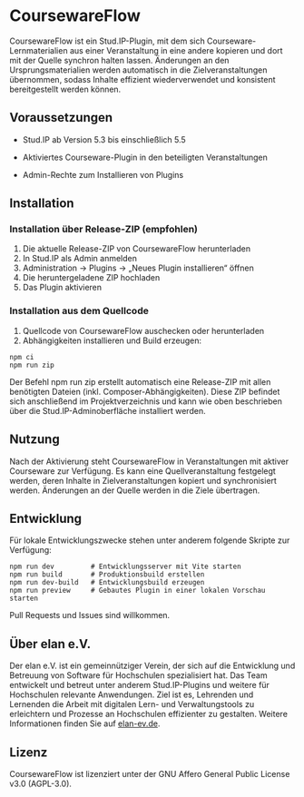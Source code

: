 # CoursewareFlow

CoursewareFlow ist ein Stud.IP-Plugin, mit dem sich Courseware-Lernmaterialien aus einer Veranstaltung in eine andere kopieren und dort mit der Quelle synchron halten lassen. Änderungen an den Ursprungsmaterialien werden automatisch in die Zielveranstaltungen übernommen, sodass Inhalte effizient wiederverwendet und konsistent bereitgestellt werden können.

## Voraussetzungen

* Stud.IP ab Version 5.3 bis einschließlich 5.5

* Aktiviertes Courseware-Plugin in den beteiligten Veranstaltungen

* Admin-Rechte zum Installieren von Plugins

## Installation
### Installation über Release-ZIP (empfohlen)

1. Die aktuelle Release-ZIP von CoursewareFlow herunterladen
2. In Stud.IP als Admin anmelden
3. Administration → Plugins → „Neues Plugin installieren“ öffnen
4. Die heruntergeladene ZIP hochladen
5. Das Plugin aktivieren

### Installation aus dem Quellcode

1. Quellcode von CoursewareFlow auschecken oder herunterladen
2. Abhängigkeiten installieren und Build erzeugen:
```
npm ci
npm run zip
```
Der Befehl npm run zip erstellt automatisch eine Release-ZIP mit allen benötigten Dateien (inkl. Composer-Abhängigkeiten).
Diese ZIP befindet sich anschließend im Projektverzeichnis und kann wie oben beschrieben über die Stud.IP-Adminoberfläche installiert werden.

## Nutzung

Nach der Aktivierung steht CoursewareFlow in Veranstaltungen mit aktiver Courseware zur Verfügung.
Es kann eine Quellveranstaltung festgelegt werden, deren Inhalte in Zielveranstaltungen kopiert und synchronisiert werden. Änderungen an der Quelle werden in die Ziele übertragen.

## Entwicklung

Für lokale Entwicklungszwecke stehen unter anderem folgende Skripte zur Verfügung:
```
npm run dev         # Entwicklungsserver mit Vite starten
npm run build       # Produktionsbuild erstellen
npm run dev-build   # Entwicklungsbuild erzeugen
npm run preview     # Gebautes Plugin in einer lokalen Vorschau starten
```
Pull Requests und Issues sind willkommen.

## Über elan e.V.

Der elan e.V. ist ein gemeinnütziger Verein, der sich auf die Entwicklung und Betreuung von Software für Hochschulen spezialisiert hat. 
Das Team entwickelt und betreut unter anderem Stud.IP-Plugins und weitere für Hochschulen relevante Anwendungen. 
Ziel ist es, Lehrenden und Lernenden die Arbeit mit digitalen Lern- und Verwaltungstools zu erleichtern und Prozesse an Hochschulen effizienter zu gestalten. 
Weitere Informationen finden Sie auf [elan-ev.de](https://elan-ev.de).

## Lizenz

CoursewareFlow ist lizenziert unter der GNU Affero General Public License v3.0 (AGPL-3.0).
